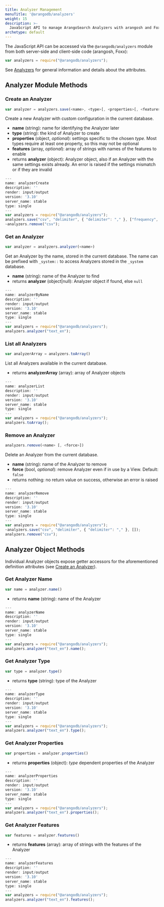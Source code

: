 ```yaml
---
title: Analyzer Management
menuTitle: '@arangodb/analyzers'
weight: 15
description: >-
  JavaScript API to manage ArangoSearch Analyzers with arangosh and Foxx
archetype: default
---
```

The JavaScript API can be accessed via the `@arangodb/analyzers` module from
both server-side and client-side code (arangosh, Foxx):

```js
var analyzers = require("@arangodb/analyzers");
```

See [Analyzers](../../index-and-search/analyzers.md) for general information and
details about the attributes.

## Analyzer Module Methods

### Create an Analyzer

```js
var analyzer = analyzers.save(<name>, <type>[, <properties>[, <features>]])
```

Create a new Analyzer with custom configuration in the current database.

- **name** (string): name for identifying the Analyzer later
- **type** (string): the kind of Analyzer to create
- **properties** (object, _optional_): settings specific to the chosen *type*.
  Most types require at least one property, so this may not be optional
- **features** (array, _optional_): array of strings with names of the features
  to enable
- returns **analyzer** (object): Analyzer object, also if an Analyzer with the
  same settings exists already. An error is raised if the settings mismatch
  or if they are invalid

```js
---
name: analyzerCreate
description: ''
render: input/output
version: '3.10'
server_name: stable
type: single
---
var analyzers = require("@arangodb/analyzers");
analyzers.save("csv", "delimiter", { "delimiter": "," }, ["frequency", "norm", "position"]);
~analyzers.remove("csv");
```

### Get an Analyzer

```js
var analyzer = analyzers.analyzer(<name>)
```

Get an Analyzer by the name, stored in the current database. The name can be
prefixed with `_system::` to access Analyzers stored in the `_system` database.

- **name** (string): name of the Analyzer to find
- returns **analyzer** (object\|null): Analyzer object if found, else `null`

```js
---
name: analyzerByName
description: ''
render: input/output
version: '3.10'
server_name: stable
type: single
---
var analyzers = require("@arangodb/analyzers");
analyzers.analyzer("text_en");
```

### List all Analyzers

```js
var analyzerArray = analyzers.toArray()
```

List all Analyzers available in the current database.

- returns **analyzerArray** (array): array of Analyzer objects

```js
---
name: analyzerList
description: ''
render: input/output
version: '3.10'
server_name: stable
type: single
---
var analyzers = require("@arangodb/analyzers");
analyzers.toArray();
```

### Remove an Analyzer

```js
analyzers.remove(<name> [, <force>])
```

Delete an Analyzer from the current database.

- **name** (string): name of the Analyzer to remove
- **force** (bool, _optional_): remove Analyzer even if in use by a View.
  Default: `false`
- returns nothing: no return value on success, otherwise an error is raised

```js
---
name: analyzerRemove
description: ''
render: input/output
version: '3.10'
server_name: stable
type: single
---
var analyzers = require("@arangodb/analyzers");
~analyzers.save("csv", "delimiter", { "delimiter": "," }, []);
analyzers.remove("csv");
```

## Analyzer Object Methods

Individual Analyzer objects expose getter accessors for the aforementioned
definition attributes (see [Create an Analyzer](#create-an-analyzer)).

### Get Analyzer Name

```js
var name = analyzer.name()
```

- returns **name** (string): name of the Analyzer

```js
---
name: analyzerName
description: ''
render: input/output
version: '3.10'
server_name: stable
type: single
---
var analyzers = require("@arangodb/analyzers");
analyzers.analyzer("text_en").name();
```

### Get Analyzer Type

```js
var type = analyzer.type()
```

- returns **type** (string): type of the Analyzer

```js
---
name: analyzerType
description: ''
render: input/output
version: '3.10'
server_name: stable
type: single
---
var analyzers = require("@arangodb/analyzers");
analyzers.analyzer("text_en").type();
```

### Get Analyzer Properties

```js
var properties = analyzer.properties()
```

- returns **properties** (object): *type* dependent properties of the Analyzer

```js
---
name: analyzerProperties
description: ''
render: input/output
version: '3.10'
server_name: stable
type: single
---
var analyzers = require("@arangodb/analyzers");
analyzers.analyzer("text_en").properties();
```

### Get Analyzer Features

```js
var features = analyzer.features()
```

- returns **features** (array): array of strings with the features of the Analyzer

```js
---
name: analyzerFeatures
description: ''
render: input/output
version: '3.10'
server_name: stable
type: single
---
var analyzers = require("@arangodb/analyzers");
analyzers.analyzer("text_en").features();
```

